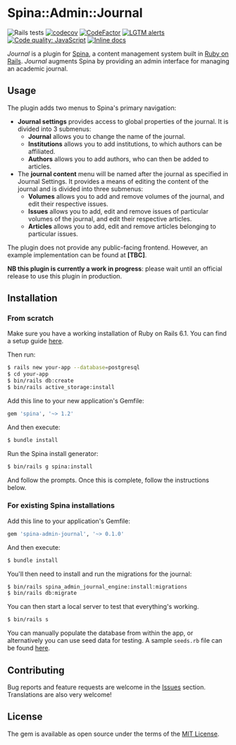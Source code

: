 # Spina::Admin::Journal

![Rails tests](https://github.com/louis-vs/spina-admin-journal/workflows/Verify/badge.svg?branch=master&event=push)
[![codecov](https://codecov.io/gh/louis-vs/spina-admin-journal/branch/master/graph/badge.svg?token=9TZ9QGGLAH)](https://codecov.io/gh/louis-vs/spina-admin-journal)
[![CodeFactor](https://www.codefactor.io/repository/github/louis-vs/spina-admin-journal/badge)](https://www.codefactor.io/repository/github/louis-vs/spina-admin-journal)
[![LGTM alerts](https://img.shields.io/lgtm/alerts/g/louis-vs/spina-admin-journal.svg?logo=lgtm&logoWidth=18)](https://lgtm.com/projects/g/louis-vs/spina-admin-journal/alerts/)
[![Code quality: JavaScript](https://img.shields.io/lgtm/grade/javascript/g/louis-vs/spina-admin-journal.svg?logo=lgtm&logoWidth=18)](https://lgtm.com/projects/g/louis-vs/spina-admin-journal/context:javascript)
[![Inline docs](http://inch-ci.org/github/louis-vs/spina-admin-journal.svg?branch=master)](http://inch-ci.org/github/louis-vs/spina-admin-journal)

*Journal* is a plugin for [Spina](https://www.spinacms.com/), a content management system built in [Ruby on Rails](http://rubyonrails.org/). *Journal* augments Spina by providing an admin interface for managing an academic journal.

## Usage

The plugin adds two menus to Spina's primary navigation:

* **Journal settings** provides access to global properties of the journal. It is divided into 3 submenus:
  * **Journal** allows you to change the name of the journal.
  * **Institutions** allows you to add institutions, to which authors can be affiliated.
  * **Authors** allows you to add authors, who can then be added to articles.
* The **journal content** menu will be named after the journal as specified in Journal Settings. It provides a means of editing the content of the journal and is divided into three submenus:
  * **Volumes** allows you to add and remove volumes of the journal, and edit their respective issues.
  * **Issues** allows you to add, edit and remove issues of particular volumes of the journal, and edit their respective articles.
  * **Articles** allows you to add, edit and remove articles belonging to particular issues.

The plugin does not provide any public-facing frontend. However, an example implementation can be found at **[TBC]**.

**NB this plugin is currently a work in progress**: please wait until an official release to use this plugin in production.

## Installation

### From scratch

Make sure you have a working installation of Ruby on Rails 6.1. You can find a setup guide [here](https://guides.rubyonrails.org/getting_started.html).

Then run:

```bash
$ rails new your-app --database=postgresql
$ cd your-app
$ bin/rails db:create
$ bin/rails active_storage:install
```

Add this line to your new application's Gemfile:

```ruby
gem 'spina', '~> 1.2'
```

And then execute:

```bash
$ bundle install
```

Run the Spina install generator:

```bash
$ bin/rails g spina:install
```

And follow the prompts. Once this is complete, follow the instructions below.

### For existing Spina installations

Add this line to your application's Gemfile:

```ruby
gem 'spina-admin-journal', '~> 0.1.0'
```

And then execute:

```bash
$ bundle install
```

You'll then need to install and run the migrations for the journal:

```bash
$ bin/rails spina_admin_journal_engine:install:migrations
$ bin/rails db:migrate
```

You can then start a local server to test that everything's working.

```bash
$ bin/rails s
```

You can manually populate the database from within the app, or alternatively you can use seed data for testing. A sample `seeds.rb` file can be found [here](../master/test/dummy/db/seeds.rb).

## Contributing

Bug reports and feature requests are welcome in the [Issues](https://github.com/louis-vs/spina-admin-journal/issues) section. Translations are also very welcome!

## License

The gem is available as open source under the terms of the [MIT License](https://opensource.org/licenses/MIT).

